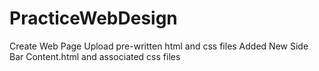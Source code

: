 # PracticeWebDesign
Create Web Page
Upload pre-written html and css files
Added New Side Bar Content.html and associated css files
